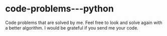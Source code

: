 # code-problems---python
Code problems that are solved by me. Feel free to look and solve again with a better algorithm. I would be grateful if you send me your code.
